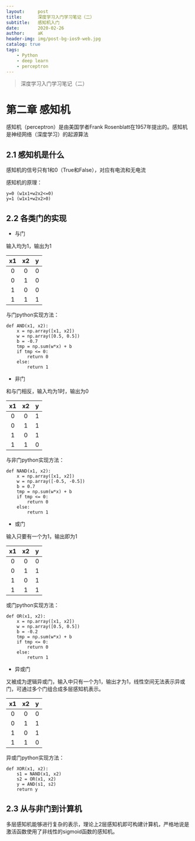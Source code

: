 ```yaml
---
layout:     post
title:      深度学习入门学习笔记（二）
subtitle:   感知机入门
date:       2020-02-26
author:     aK
header-img: img/post-bg-ios9-web.jpg
catalog: true
tags:
    - Python
    - deep learn
    - perceptron
---
```


>深度学习入门学习笔记（二）


# 第二章 感知机

感知机（perceptron）是由美国学者Frank Rosenblatt在1957年提出的。感知机是神经网络（深度学习）的起源算法

## 2.1 感知机是什么

感知机的信号只有1和0（True和False），对应有电流和无电流

感知机的原理：

	y=0 (w1x1+w2x2<=0)
	y=1 (w1x1+w2x2>0)

## 2.2 各类门的实现


* 与门

输入均为1，输出为1

x1|x2|y
:--:|:--:|:--:
0|0|0
0|1|0
1|0|0
1|1|1

与门python实现方法：

    def AND(x1, x2):
        x = np.array([x1, x2])
        w = np.array([0.5, 0.5])
        b = -0.7
        tmp = np.sum(w*x) + b
        if tmp <= 0:
            return 0
        else:
            return 1

* 非门

和与门相反，输入均为1时，输出为0

x1|x2|y
:--:|:--:|:--:
0|0|1
0|1|1
1|0|1
1|1|0

与非门python实现方法：

    def NAND(x1, x2):
        x = np.array([x1, x2])
        w = np.array([-0.5, -0.5])
        b = 0.7
        tmp = np.sum(w*x) + b
        if tmp <= 0:
            return 0
        else:
            return 1

* 或门

输入只要有一个为1，输出即为1

x1|x2|y
:--:|:--:|:--:
0|0|0
0|1|1
1|0|1
1|1|1

或门python实现方法：

    def OR(x1, x2):
        x = np.array([x1, x2])
        w = np.array([0.5, 0.5])
        b = -0.2
        tmp = np.sum(w*x) + b
        if tmp <= 0:
            return 0
        else:
            return 1

* 异或门

又被成为逻辑异或门，输入中只有一个为1，输出才为1，线性空间无法表示异或门，可通过多个门组合成多层感知机表示。

x1|x2|y
:--:|:--:|:--:
0|0|0
0|1|1
1|0|1
1|1|0

异或门python实现方法：

    def XOR(x1, x2):
        s1 = NAND(x1, x2)
        s2 = OR(x1, x2)
        y = AND(s1, s2)
        return y



## 2.3 从与非门到计算机

多层感知机能够进行复杂的表示，理论上2层感知机即可构建计算机，严格地说是激活函数使用了非线性的sigmoid函数的感知机。